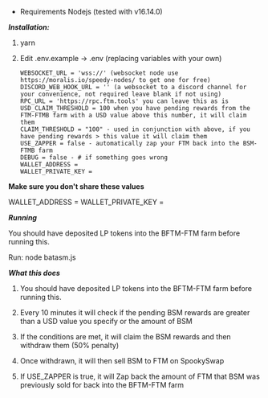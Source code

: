  - Requirements
Nodejs (tested with v16.14.0)

**_Installation:_**

 1. yarn 
 2. Edit .env.example -> .env (replacing variables with your own)

	    WEBSOCKET_URL = 'wss://' (websocket node use https://moralis.io/speedy-nodes/ to get one for free)
        DISCORD_WEB_HOOK_URL = '' (a websocket to a discord channel for your convenience, not required leave blank if not using)
        RPC_URL = 'https://rpc.ftm.tools' you can leave this as is
        USD_CLAIM_THRESHOLD = 100 when you have pending rewards from the FTM-FTMB farm with a USD value above this number, it will claim them
        CLAIM_THRESHOLD = "100" - used in conjunction with above, if you have pending rewards > this value it will claim them
        USE_ZAPPER = false - automatically zap your FTM back into the BSM-FTMB farm
        DEBUG = false - # if something goes wrong
        WALLET_ADDRESS =
	    WALLET_PRIVATE_KEY =

 **Make sure you don't share these values**

WALLET_ADDRESS =
WALLET_PRIVATE_KEY =

**_Running_**

You should have deposited LP tokens into the BFTM-FTM farm before running this.

Run: node batasm.js

**_What this does_**

 1. You should have deposited LP tokens into the BFTM-FTM farm before
    running this. 
    
 2. Every 10 minutes it will check if the pending BSM
    rewards are greater than a USD value you specify or the amount of
    BSM
    
 3. If the conditions are met, it will claim the BSM rewards and
    then withdraw them (50% penalty)
    
 4. Once withdrawn, it will then sell
    BSM to FTM on SpookySwap
    
 5. If USE_ZAPPER is true, it will Zap back the amount of FTM that BSM was previously sold for back into the BFTM-FTM farm


